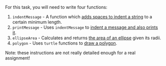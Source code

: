 For this task, you will need to write four functions:

1. `indentMessage` - A function which
    [adds spaces to indent a string](#snippet:indentMessage) to a
    certain minimum length.
2. `printMessage` - Uses `indentMessage` to
    [indent a message and also prints it](#snippet:printMessage).
3. `ellipseArea` - Calculates and returns
    [the area of an ellipse](#snippet:ellipseArea) given its radii.
4. `polygon` - Uses `turtle` functions to
    [draw a polygon](#snippet:polygon).

Note: these instructions are not really detailed enough for a real
assignment!
